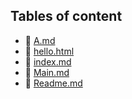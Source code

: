 ## Tables of content
- 🤣 [A.md](./A.md)
- 🤣 [hello.html](./hello.html)
- 🤣 [index.md](./index.md)
- 🤣 [Main.md](./Main.md)
- 🤣 [Readme.md](./Readme.md)
